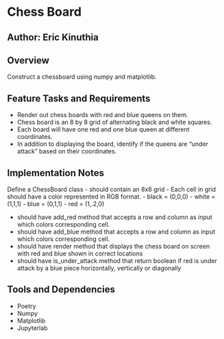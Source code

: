 # Chess Board

## Author: Eric Kinuthia

## Overview

Construct a chessboard using numpy and matplotlib.

## Feature Tasks and Requirements

- Render out chess boards with red and blue queens on them.
- Chess board is an 8 by 8 grid of alternating black and white squares.
- Each board will have one red and one blue queen at different coordinates.
- In addition to displaying the board, identify if the queens are “under attack” based on their coordinates.

## Implementation Notes

Define a ChessBoard class - should contain an 8x8 grid - Each cell in grid should have a color represented in RGB format. - black = (0,0,0) - white = (1,1,1) - blue = (0,1,1) - red = (1,.2,0)

- should have add_red method that accepts a row and column as input which colors corresponding cell.
- should have add_blue method that accepts a row and column as input which colors corresponding cell.
- should have render method that displays the chess board on screen with red and blue shown in correct locations
- should have is_under_attack method that return boolean if red is under attack by a blue piece horizontally, vertically or diagonally

## Tools and Dependencies

- Poetry
- Numpy
- Matplotlib
- Jupyterlab
